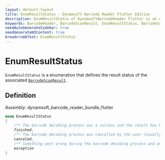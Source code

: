 ```yaml
---
layout: default-layout
title: EnumResultStatus - Dynamsoft Barcode Reader Flutter Edition
description: EnumResultStatus of DynamsoftBarcodeReader Flutter is an enumeration class that defines the result status of the BarcodeScanResult.
keywords: BarcodeReader, BarcodeScanResult, EnumResultStatus, BarcodeScanner
needAutoGenerateSidebar: true
needGenerateH3Content: true
breadcrumbText: EnumResultStatus
---
```


# EnumResultStatus

`EnumResultStatus` is a enumeration that defines the result status of the associated [`BarcodeScanResult`](../capture-vision-router/barcode-result-item.md).

## Definition

*Assembly:* dynamsoft_barcode_reader_bundle_flutter

```dart
enum EnumResultStatus
{
    /** The barcode decoding process was a success and the result has been received **/
    finished,
    /** The barcode decoding process was cancelled by the user (usually by closing the UI using the close button) **/
    canceled,
    /** Something went wrong during the barcode decoding process and an exception has been thrown. **/
    exception
}
```
